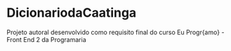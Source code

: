 # DicionariodaCaatinga
Projeto autoral desenvolvido como requisito final do curso Eu Progr{amo} - Front End 2 da Programaria
